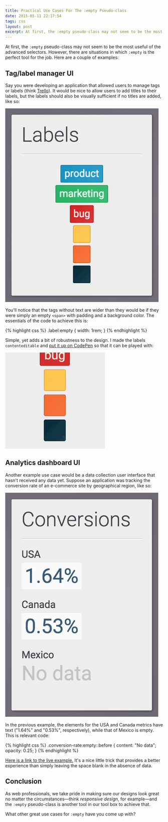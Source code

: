 ```yaml
---
title: Practical Use Cases For The :empty Pseudo-class
date: 2015-05-11 22:17:54
tags: css
layout: post
excerpt: At first, the :empty pseudo-class may not seem to be the most useful of the advanced selectors. However, there are situations in which :empty is the perfect tool for the job.
---
```


At first, the `:empty` pseudo-class may not seem to be the most useful of the advanced selectors. However, there are situations in which `:empty` is the perfect tool for the job. Here are a couple of examples:

## Tag/label manager UI

Say you were developing an application that allowed users to manage tags or labels (think [Trello](https://trello.com/)). It would be nice to allow users to add titles to their labels, but the labels should also be visually sufficient if no titles are added, like so:

![Tag/label manager UI](/blog/images/css-empty-labels.png)

You'll notice that the tags without text are wider than they would be if they were simply an empty `<span>` with padding and a background color. The essentials of the code to achieve this is:

{% highlight css %}
.label:empty {
  width: 1rem;
}
{% endhighlight %}

Simple, yet adds a bit of robustness to the design. I made the labels `contenteditable` and [put it up on CodePen](http://codepen.io/mjswensen/pen/jPWrNe) so that it can be played with:

[![Editable tags example](/blog/images/css-empty-contenteditable.gif)](http://codepen.io/mjswensen/pen/jPWrNe)

## Analytics dashboard UI

Another example use case would be a data collection user interface that hasn't received any data yet. Suppose an application was tracking the conversion rate of an e-commerce site by geographical region, like so:

![Data collection UI example](/blog/images/css-empty-conversions.png)

In the previous example, the elements for the USA and Canada metrics have text ("1.64%" and "0.53%", respectively), while that of Mexico is empty. This is relevant code:

{% highlight css %}
.conversion-rate:empty::before {
  content: "No data";
  opacity: 0.25;
}
{% endhighlight %}

[Here is a link to the live example.](http://codepen.io/mjswensen/pen/jPWrNe) It's a nice little trick that provides a better experience than simply leaving the space blank in the absence of data.

## Conclusion

As web professionals, we take pride in making sure our designs look great no matter the circumstances—think *responsive design*, for example—and the `:empty` pseudo-class is another tool in our tool box to achieve that.

What other great use cases for `:empty` have you come up with?
